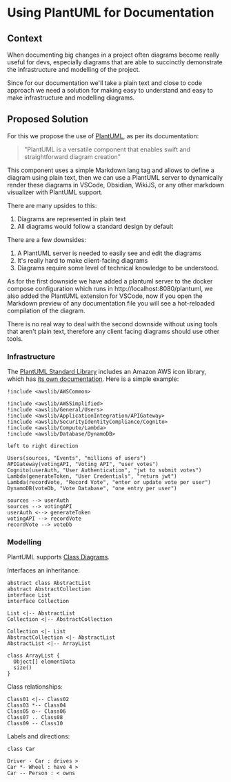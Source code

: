 # Using PlantUML for Documentation

## Context

When documenting big changes in a project often diagrams become really useful for devs, especially diagrams that are able to succinctly demonstrate the infrastructure and modelling of the project.

Since for our documentation we'll take a plain text and close to code approach we need a solution for making easy to understand and easy to make infrastructure and modelling diagrams.

## Proposed Solution

For this we propose the use of [PlantUML](https://plantuml.com/en-dark/), as per its documentation:

> "PlantUML is a versatile component that enables swift and straightforward diagram creation"

This component uses a simple Markdown lang tag and allows to define a diagram using plain text, then we can use a PlantUML server to dynamically render these diagrams in VSCode, Obsidian, WikiJS, or any other markdown visualizer with PlantUML support.

There are many upsides to this:

1. Diagrams are represented in plain text
2. All diagrams would follow a standard design by default

There are a few downsides:

1. A PlantUML server is needed to easily see and edit the diagrams
2. It's really hard to make client-facing diagrams
3. Diagrams require some level of technical knowledge to be understood.

As for the first downside we have added a plantuml server to the docker compose configuration which runs in http://localhost:8080/plantuml, we also added the PlantUML extension for VSCode, now if you open the Markdown preview of any documentation file you will see a hot-reloaded compilation of the diagram.

There is no real way to deal with the second downside without using tools that aren't plain text, therefore any client facing diagrams should use other tools.


### Infrastructure

The [PlantUML Standard Library](https://plantuml.com/stdlib) includes an Amazon AWS icon library, which has [its own documentation](https://github.com/awslabs/aws-icons-for-plantuml). Here is a simple example:

```plantuml
!include <awslib/AWSCommon>

!include <awslib/AWSSimplified>
!include <awslib/General/Users>
!include <awslib/ApplicationIntegration/APIGateway>
!include <awslib/SecurityIdentityCompliance/Cognito>
!include <awslib/Compute/Lambda>
!include <awslib/Database/DynamoDB>

left to right direction

Users(sources, "Events", "millions of users")
APIGateway(votingAPI, "Voting API", "user votes")
Cognito(userAuth, "User Authentication", "jwt to submit votes")
Lambda(generateToken, "User Credentials", "return jwt")
Lambda(recordVote, "Record Vote", "enter or update vote per user")
DynamoDB(voteDb, "Vote Database", "one entry per user")

sources --> userAuth
sources --> votingAPI
userAuth <--> generateToken
votingAPI --> recordVote
recordVote --> voteDb
```

### Modelling

PlantUML supports [Class Diagrams](https://plantuml.com/en-dark/class-diagram).

Interfaces an inheritance:

```plantuml
abstract class AbstractList
abstract AbstractCollection
interface List
interface Collection

List <|-- AbstractList
Collection <|-- AbstractCollection

Collection <|- List
AbstractCollection <|- AbstractList
AbstractList <|-- ArrayList

class ArrayList {
  Object[] elementData
  size()
}
```

Class relationships:

```plantuml
Class01 <|-- Class02
Class03 *-- Class04
Class05 o-- Class06
Class07 .. Class08
Class09 -- Class10
```

Labels and directions:

```plantuml
class Car

Driver - Car : drives >
Car *- Wheel : have 4 >
Car -- Person : < owns
```
